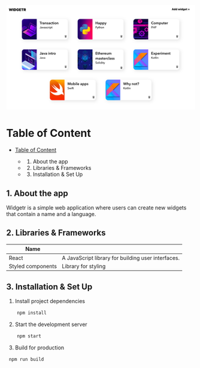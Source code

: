 # ![Project preview](preview.png)

# Table of Content

- [Table of Content](#table-of-content)

  - 1. About the app

  - 2. Libraries & Frameworks

  - 3. Installation & Set Up

## 1. About the app

Widgetr is a simple web application where users can create new widgets that contain a name and a language.

## 2. Libraries & Frameworks

| Name              |                                                    |
| ----------------- | -------------------------------------------------- |
| React             | A JavaScript library for building user interfaces. |
| Styled components | Library for styling                                |

## 3. Installation & Set Up

1. Install project dependencies

```bash
 	npm install
```

2. Start the development server

```bash
	npm start
```

3. Build for production

```bash
 npm run build
```
